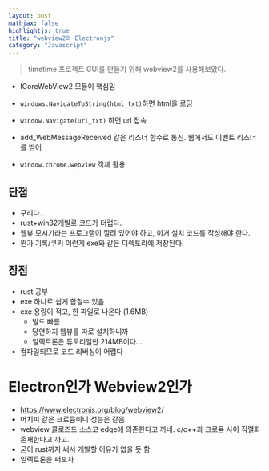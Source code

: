 ```yaml
---
layout: post
mathjax: false
highlightjs: true
title: "webview2와 Electronjs"
category: "Javascript"
---
```



> timetime 프로젝트 GUI를 만들기 위해 webview2를 사용해보았다.

- ICoreWebView2 모듈이 핵심임

- `windows.NavigateToString(html_txt)`하면 html을 로딩
- `window.Navigate(url_txt)` 하면 url 접속
- add_WebMessageReceived 같은 리스너 함수로 통신. 웹에서도 이벤트 리스너를 받어
-  `window.chrome.webview` 객체 활용

## 단점
- 구리다...
- rust+win32개발로 코드가 더럽다.
- 웹뷰 모시기라는 프로그램이 깔려 있어야 하고, 이거 설치 코드를 작성해야 한다.
- 뭔가 기록/쿠키 이런게 exe와 같은 디렉토리에 저장된다.

## 장점
- rust 공부
- exe 하나로 쉽게 합칠수 있음
- exe 용량이 적고, 한 파일로 나온다 (1.6MB)
    - 빌드 빠름
    - 당연하지 웹뷰를 따로 설치하니까
    - 일렉트론은 튜토리얼만 214MB이다...
- 컴파일되므로 코드 리버싱이 어렵다

# Electron인가 Webview2인가
- https://www.electronjs.org/blog/webview2/
- 어치피 같은 크로뮴이니 성능은 같음.
- webview 클로즈드 소스고 edge에 의존한다고 까네. c/c++과 크로뮴 사이 직렬화 존재한다고 까고.
- 굳이 rust까지 써서 개발할 이유가 없을 듯 함
- 일렉트론을 써보자